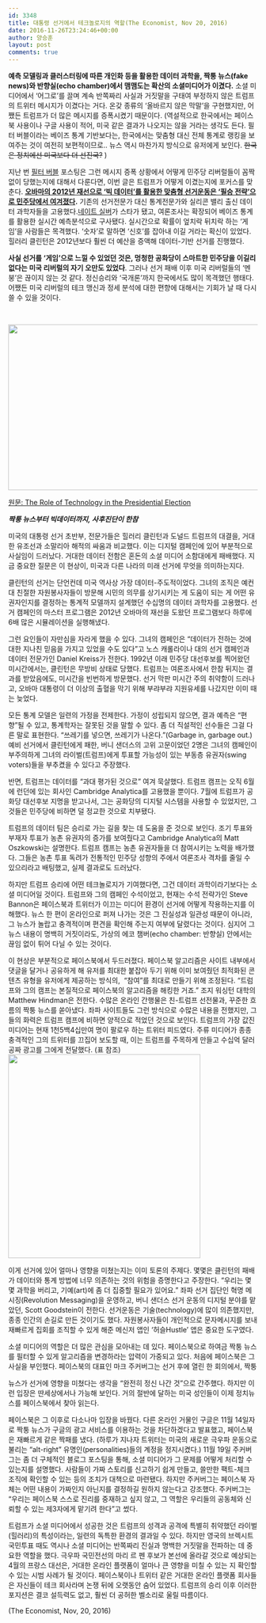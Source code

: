 ```yaml
---
id: 3348
title: 대통령 선거에서 테크놀로지의 역할(The Economist, Nov 20, 2016)
date: 2016-11-26T23:24:46+00:00
author: 양승훈
layout: post
comments: true
---
```

**예측 모델링과 클러스터링에 따른 개인화 등을 활용한 데이터 과학을, 짝퉁 뉴스(fake news)와 반향실(echo chamber)에서 맴맴도는 확산의 소셜미디어가 이겼다.** 소셜 미디어에서 &#8216;어그로&#8217;를 끌며 계속 반쪽짜리 사실과 거짓말을 구태여 부정하지 않은 트럼프의 트위터 메시지가 이겼다는 거다. 온갖 종류의 &#8216;올바르지 않은 막말&#8217;을 구현했지만, 어쨌든 트럼프가 더 많은 메시지를 증폭시켰기 때문이다. (역설적으로 한국에서는 페이스북 사용이나 구글 사용이 적어, 미국 같은 결과가 나오지는 않을 거라는 생각도 든다. 필터 버블이라는 베이즈 통계 기반보다는, 한국에서는 맞춤형 대신 전체 통계로 랭킹을 보여주는 것이 여전히 보편적이므로.. 뉴스 역시 마찬가지 방식으로 유저에게 보인다. <del>한국은 정치에선 미국보다 더 선진국?</del> )

지난 번 [필터 버블](http://flyhendrixfly.net/%eb%8b%b9%ec%8b%a0%ec%9d%98-%ed%95%84%ed%84%b0-%eb%b2%84%eb%b8%94%ec%9d%b4-%eb%af%bc%ec%a3%bc%ec%a3%bc%ec%9d%98%eb%a5%bc-%ed%8c%8c%ea%b4%b4%ed%95%9c%eb%8b%a4wired-nov-7-2016/) 포스팅은 그런 메시지 증폭 상황에서 어떻게 민주당 리버럴들이 꼼짝없이 당했는지에 대해서 다룬다면, 이번 글은 트럼프가 어떻게 이겼는지에 포커스를 맞춘다. **<a href="http://flyhendrixfly.net/%ec%83%88%eb%a1%9c%ec%9a%b4-%eb%b0%a9%ec%8b%9d%ec%9d%98-%ec%a1%b0%ec%a7%81%ed%99%94/" target="_blank">오바마의 2012년 재선으로 &#8216;빅 데이터&#8217;를 활용한 맞춤형 선거운동은 &#8216;필승 전략&#8217;으로 민주당에서 여겨졌다</a>.** 기존의 선거전문가 대신 통계전문가와 실리콘 밸리 출신 데이터 과학자들을 고용했다.[네이트 실버](http://fivethirtyeight.com)가 스타가 됐고, 여론조사는 확장되어 베이즈 통계를 활용한 실시간 예측분석으로 구사됐다. 실시간으로 확률이 엎치락 뒤치락 하는 &#8216;게임&#8217;을 사람들은 목격했다. &#8216;숫자&#8217;로 말하면 &#8216;신호&#8217;를 잡아내 이길 거라는 확신이 있었다. 힐러리 클린턴은 2012년보다 훨씬 더 예산을 증액해 데이터-기반 선거를 진행했다.

**사실 선거를 &#8216;게임&#8217;으로 느낄 수 있었던 것은, 멍청한 공화당이 스마트한 민주당을 이길리 없다는 미국 리버럴의 자기 오만도 있었다**. 그러나 선거 패배 이후 미국 리버럴들의 &#8216;멘붕&#8217;은 끊이지 않는 것 같다. 정신승리와 &#8216;국개론&#8217;까지 한국에서도 많이 목격했던 행태다. 어쨌든 미국 리버럴의 테크 맹신과 정세 분석에 대한 편향에 대해서는 기회가 날 때 다시 쓸 수 있을 것이다.

&nbsp;

<img class="alignnone size-full" src="http://cdn.static-economist.com/sites/default/files/imagecache/full-width/images/2016/11/articles/main/20161119_usp509.jpg" alt="" width="595" height="335" />

<a href="http://www.economist.com/news/united-states/21710614-fake-news-big-data-post-mortem-under-way-role-technology" target="_blank">원문: The Role of Technology in the Presidential Election</a>

_**짝퉁 뉴스부터 빅데이터까지, 사후진단이 한참**_

<span style="font-weight: 400;">미국의 대통령 선거 초반부, 전문가들은 힐러리 클린턴과 도널드 트럼프의 대결을, 거대한 유조선과 소말리아 해적의 싸움과 비교했다. 이는 디지털 캠페인에 있어 부분적으로 사실임이 드러났다. 거대한 데이터 전함은 혼돈의 소셜 미디어 소함대에게 패배했다. 지금 중요한 질문은 이 현상이, 미국과 다른 나라의 미래 선거에 무엇을 의미하는지다.</span>

<span style="font-weight: 400;">클린턴의 선거는 단언컨데 미국 역사상 가장 데이터-주도적이었다. 그녀의 조직은 예컨대 친절한 자원봉사자들이 방문해 시민의 의무를 상기시키는 게 도움이 되는 게 어떤 유권자인지를 결정하는 통계적 모델까지 설계했던 수십명의 데이터 과학자를 고용했다. 선거 캠페인의 마스터 프로그램은 2012년 오바마의 재선을 도왔던 프로그램보다 하루에 6배 많은 시뮬레이션을 실행해냈다.</span>

<span style="font-weight: 400;">그런 요인들이 자만심을 자라게 했을 수 있다. 그녀의 캠페인은 “데이터가 전하는 것에 대한 지나친 믿음을 가지고 있었을 수도 있다”고 노스 캐롤라이나 대의 선거 캠페인과 데이터 전문가인 Daniel Kreiss가 전한다. 1992년 이래 민주당 대선후보를 찍어왔던 미시간에서는, 클린턴은 무방비 상태로 당했다. 트럼프는 여론조사에서 한참 뒤지는 결과를 받았음에도, 미시간을 빈번하게 방문했다. 선거 막판 미시간 주의 취약함이 드러나고, 오바마 대통령이 더 이상의 출혈을 막기 위해 부랴부랴 지원유세를 나갔지만 이미 때는 늦었다.</span>

<span style="font-weight: 400;">모든 통계 모델은 일련의 가정을 전제한다. 가정이 성립되지 않으면, 결과 예측은 “편향”될 수 있고, 통계학자는 잘못된 것을 말할 수 있다. 좀 더 직설적인 선수들은 그걸 다른 말로 표현한다. “쓰레기를 넣으면, 쓰레기가 나온다.”(Garbage in, garbage out.) 예비 선거에서 클린턴에게 패한, 버니 샌더스의 고위 고문이었던 2명은 그녀의 캠페인이 부주의하게 그녀의 라이벌(트럼프)에게 투표할 가능성이 있는 부동층 유권자(swing voters)들을 부추켰을 수 있다고 주장했다.</span>

<span style="font-weight: 400;">반면, 트럼프는 데이터를 “과대 평가된 것으로&#8221; 여겨 묵살했다. 트럼프 캠프는 오직 6월에 런던에 있는 회사인 Cambridge Analytica를 고용했을 뿐이다. 7월에 트럼프가 공화당 대선후보 지명을 받고나서, 그는 공화당의 디지털 시스템을 사용할 수 있었지만, 그것들은 민주당에 비하면 덜 정교한 것으로 치부됐다.</span>

<span style="font-weight: 400;">트럼프의 데이터 팀은 승리로 가는 길을 찾는 데 도움을 준 것으로 보인다. 조기 투표와 부재자 투표가 농촌 유권자의 증가를 보여줬다고 Cambridge Analytica의 Matt Oszkowski는 설명한다. 트럼프 캠프는 농촌 유권자들을 더 참여시키는 노력을 배가했다. 그들은 농촌 투표 독려가 전통적인 민주당 성향의 주에서 여론조사 격차를 줄일 수 있으리라고 배팅했고, 실제 결과로도 드러났다.</span>

<span style="font-weight: 400;">하지만 트럼프 승리에 어떤 테크놀로지가 기여했다면, 그건 데이터 과학이라기보다는 소셜 미디어일 것이다. 트럼프와 그의 캠페인 수석이었고, 현재는 수석 전략가인 Steve Bannon은 페이스북과 트위터가 이끄는 미디어 환경이 선거에 어떻게 작용하는지를 이해했다. 뉴스 한 편이 온라인으로 퍼져 나가는 것은 그 진실성과 일관성 때문이 아니라, 그 뉴스가 놀랍고 충격적이며 편견을 확인해 주는지 여부에 달렸다는 것이다. 심지어 그 뉴스 내용이 명백히 거짓이라도, 가상의 에코 챔버(echo chamber: 반향실) 안에서는 끊임 없이 튀어 다닐 수 있는 것이다.</span>

<span style="font-weight: 400;">이 현상은 부분적으로 페이스북에서 두드러졌다. 페이스북 알고리즘은 사이트 내부에서 댓글을 달거나 공유하게 해 유저를 최대한 붙잡아 두기 위해 이미 보여줬던 최적화된 콘텐츠 유형을 유저에게 제공하는 방식의,  “참여&#8221;를 최대로 만들기 위해 조정된다. “트럼프와 그의 캠프는 본질적으로 페이스북의 알고리즘을 해킹한 거죠.” 조지 워싱턴 대학의 Matthew Hindman은 전한다. 수많은 온라인 간행물은 친-트럼프 선전물과, 꾸준한 흐름의 짝퉁 뉴스를 쏟아냈다. 좌파 사이트들도 그런 방식으로 수많은 내용을 전했지만, 그들의 화력은 트럼프 캠프에 비하면 양적으로 적었던 것으로 보인다. 트럼프의 가장 값진 미디어는 현재 1천5백4십만여 명이 팔로우 하는 트위터 피드였다. 주류 미디어가 종종 충격적인 그의 트위터를 끄집어 보도할 때, 이는 트럼프를 주목하게 만들고 수십억 달러 공짜 광고를 그에게 전달했다. (표 참조)<img class="alignleft" src="http://cdn.static-economist.com/sites/default/files/imagecache/original-size/images/2016/11/articles/body/20161119_woc509_0.png" alt="" width="388" height="412" /></span>

<span style="font-weight: 400;">이게 선거에 있어 얼마나 영향을 미쳤는지는 이미 토론의 주제다. 몇몇은 클린턴의 패배가 데이터와 통계 방법에 너무 의존하는 것의 위험을 증명한다고 주장한다. “우리는 몇몇 과학을 버리고, 기예(art)에 좀 더 집중할 필요가 있어요.” 좌파 선거 집단인 혁명 메시징(Revolution Messaging)을 운영하고, 버니 샌더스 선거 운동의 디지털 분야를 맡았던, Scott Goodstein이 전한다. 선거운동은 기술(technology)에 많이 의존했지만, 종종 인간의 손길로 만든 것이기도 했다. 자원봉사자들이 개인적으로 문자메시지를 보내 재빠르게 집회를 조직할 수 있게 해준 메신저 앱인 ‘허슬Hustle’ 앱은 중요한 도구였다.</span>

<span style="font-weight: 400;">소셜 미디어의 역할은 더 많은 관심을 모아내는 데 있다. 페이스북으로 하여금 짝퉁 뉴스를 필터할 수 있게 알고리즘을 변경하라는 압력이 가중되고 있다. 처음에 페이스북은 그 사실을 부인했다. 페이스북의 대표인 마크 주커버그는 선거 후에 열린 한 회의에서, 짝퉁</span>

 <span style="font-weight: 400;">뉴스가 선거에 영향을 미쳤다는 생각을 “완전히 정신 나간 것&#8221;으로 간주했다. 하지만 이런 입장은 딴세상에서나 가능해 보인다. 거의 절반에 달하는 미국 성인들이 이제 정치뉴스를 페이스북에서 찾아 읽는다.</span>

<span style="font-weight: 400;">페이스북은 그 이후로 다소나마 입장을 바꿨다. 다른 온라인 거물인 구글은 11월 14일자로 짝퉁 뉴스가 구글의 광고 서비스를 이용하는 것을 차단하겠다고 발표했고, 페이스북은 재빠르게 같은 짝패를 냈다. (하루가 지나자 트위터는 미국의 새로운 극우파 운동으로 불리는 “alt-right” 유명인(personalities)들의 계정을 정지시켰다.) 11월 19일 주커버그는 좀 더 구체적인 블로그 포스팅을 통해, 소셜 미디어가 그 문제를 어떻게 처리할 수 있는지를 설명했다. 사람들이 가짜 스토리를 신고하기 쉽게 만들고, 쓸만한 팩트-체크 조직에 확인할 수 있는 등의 조치가 대책으로 마련됐다. 하지만 주커버그는 페이스북 자체는 어떤 내용이 가짜인지 아닌지를 결정하길 원하지 않는다고 강조했다. 주커버그는 “우리는 페이스북 스스로 진리를 중재하고 싶지 않고, 그 역할은 우리들의 공동체와 신뢰할 수 있는 제3자에게 맡기려 한다”고 썼다.</span>

<span style="font-weight: 400;">트럼프가 소셜 미디어에서 성공한 것은 트럼프의 성격과 공격에 특별히 취약했던 라이벌(힐러리)의 특성이라는, 일련의 독특한 환경의 결과일 수 있다. 하지만 영국의 브렉시트 국민투표 때도 역시나 소셜 미디어는 반쪽짜리 진실과 명백한 거짓말을 전파하는 데 중요한 역할을 했다. 극우파 국민전선의 마리 르 펜 후보가 본선에 올라갈 것으로 예상되는 4월의 프랑스 대선은, 거대한 온라인 플랫폼이 얼마나 큰 영향을 미칠 수 있는 지 확인할 수 있는 시범 사례가 될 것이다. 페이스북이나 트위터 같은 거대한 온라인 플랫폼 회사들은 자신들이 테크 회사라며 논쟁 뒤에 오랫동안 숨어 있었다. 트럼프의 승리 이후 이러한 포지션은 결코 설득력도 없고, 훨씬 더 공허한 벨소리로 울릴 따름이다.</span>

(The Economist, Nov, 20, 2016)
